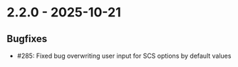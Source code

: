 # 2.2.0 - 2025-10-21
## Bugfixes

* #285: Fixed bug overwriting user input for SCS options by default values
